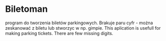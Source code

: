 # Biletoman
program do tworzenia biletów parkingowych. Brakuje paru cyfr - można zeskanować z biletu lub stworzyc w np. gimpie.
This aplication is usefull for making parking tickets. There are few missing digits.
